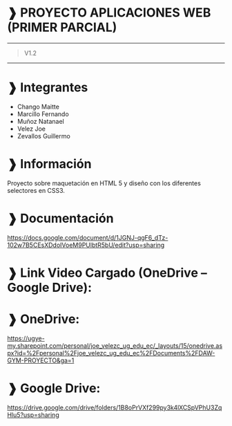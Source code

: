 # ❱ PROYECTO APLICACIONES WEB (PRIMER PARCIAL)

---

> V1.2

---

# ❱ Integrantes

- Chango Maitte
- Marcillo Fernando
- Muñoz Natanael
- Velez Joe
- Zevallos Guillermo

# ❱ Información

Proyecto sobre maquetación en HTML 5 y diseño con los diferentes selectores en CSS3.

# ❱ Documentación

https://docs.google.com/document/d/1JGNJ-qgF6_dTz-102w7B5CEsXDdoIVoeM9PUlbtR5bU/edit?usp=sharing


# ❱ Link Video Cargado (OneDrive – Google Drive): 

# ❱ OneDrive: 

https://ugye-my.sharepoint.com/personal/joe_velezc_ug_edu_ec/_layouts/15/onedrive.aspx?id=%2Fpersonal%2Fjoe_velezc_ug_edu_ec%2FDocuments%2FDAW-GYM-PROYECTO&ga=1

# ❱ Google Drive: 

https://drive.google.com/drive/folders/1B8oPrVXf299py3k4lXCSpVPhU3ZqHlu5?usp=sharing 
